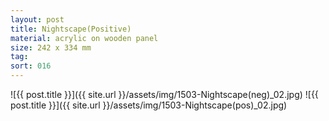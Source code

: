 ```yaml
---
layout: post
title: Nightscape(Positive)
material: acrylic on wooden panel
size: 242 x 334 mm
tag:
sort: 016
---
```


![{{ post.title }}]({{ site.url }}/assets/img/1503-Nightscape(neg)_02.jpg)
![{{ post.title }}]({{ site.url }}/assets/img/1503-Nightscape(pos)_02.jpg)
